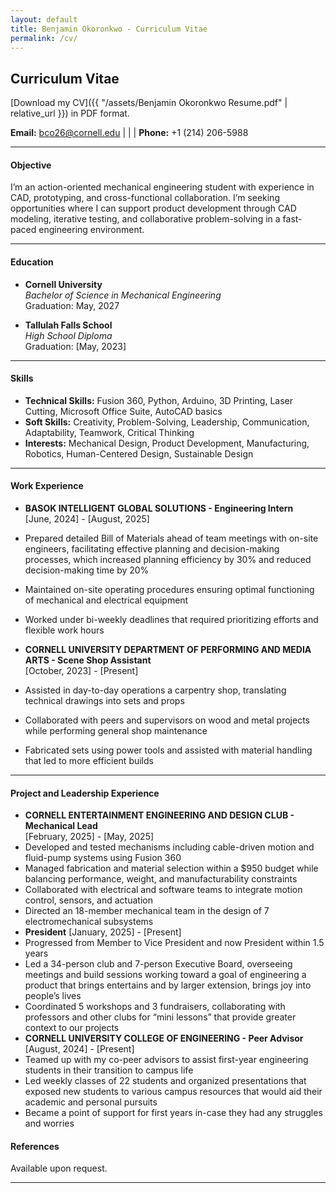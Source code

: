 ```yaml
---
layout: default
title: Benjamin Okoronkwo - Curriculum Vitae
permalink: /cv/
---
```

## Curriculum Vitae

[Download my CV]({{ "/assets/Benjamin Okoronkwo Resume.pdf" | relative_url }}) in PDF format.


**Email:** [bco26@cornell.edu](mailto:bco26@cornell.edu) | | | **Phone:** +1 (214) 206-5988

---

#### Objective
I’m an action-oriented mechanical engineering student with experience in CAD, prototyping, and cross-functional collaboration. I’m seeking opportunities where I can support product development through CAD modeling, iterative testing, and collaborative problem-solving in a fast-paced engineering environment.

---

#### Education
- **Cornell University**  
  *Bachelor of Science in Mechanical Engineering*  
 Graduation: May, 2027

- **Tallulah Falls School**  
  *High School Diploma*  
  Graduation: [May, 2023]

---

#### Skills
- **Technical Skills:** Fusion 360, Python, Arduino, 3D Printing, Laser Cutting, Microsoft Office Suite, AutoCAD basics   
- **Soft Skills:** Creativity, Problem-Solving, Leadership, Communication, Adaptability, Teamwork, Critical Thinking
- **Interests:** Mechanical Design, Product Development, Manufacturing, Robotics, Human-Centered Design, Sustainable Design

---

#### Work Experience
- **BASOK INTELLIGENT GLOBAL SOLUTIONS - Engineering Intern**  
  [June, 2024] - [August, 2025]  
 - Prepared detailed Bill of Materials ahead of team meetings with on-site engineers, facilitating effective planning and decision-making processes, which increased planning efficiency by 30% and reduced decision-making time by 20%
 - Maintained on-site operating procedures ensuring optimal functioning of mechanical and electrical equipment
 - Worked under bi-weekly deadlines that required prioritizing efforts and flexible work hours

- **CORNELL UNIVERSITY DEPARTMENT OF PERFORMING AND MEDIA ARTS - Scene Shop Assistant**  
  [October, 2023] - [Present]  
 - Assisted in day-to-day operations a carpentry shop, translating technical drawings into sets and props
 - Collaborated with peers and supervisors on wood and metal projects while performing general shop maintenance
 - Fabricated sets using power tools and assisted with material handling that led to more efficient builds
 
---

#### Project and Leadership Experience
- **CORNELL ENTERTAINMENT ENGINEERING AND DESIGN CLUB - Mechanical Lead**  
  [February, 2025] - [May, 2025]  
 - Developed and tested mechanisms including cable-driven motion and fluid-pump systems using Fusion 360
 - Managed fabrication and material selection within a $950 budget while balancing performance, weight, and manufacturability constraints
 - Collaborated with electrical and software teams to integrate motion control, sensors, and actuation
 - Directed an 18-member mechanical team in the design of 7 electromechanical subsystems
 - **President**
  [January, 2025] - [Present]
 - Progressed from Member to Vice President and now President within 1.5 years
 - Led a 34-person club and 7-person Executive Board, overseeing meetings and build sessions working toward a goal of engineering a product that brings entertains and by larger extension, brings joy into people’s lives
 - Coordinated 5 workshops and 3 fundraisers, collaborating with professors and other clubs for “mini lessons” that provide greater context to our projects
 - **CORNELL UNIVERSITY COLLEGE OF ENGINEERING - Peer Advisor**  
  [August, 2024] - [Present]  
 - Teamed up with my co-peer advisors to assist first-year engineering students in their transition to campus life
 - Led weekly classes of 22 students and organized presentations that exposed new students to various campus resources that would aid their academic and personal pursuits
 - Became a point of support for first years in-case they had any struggles and worries

#### References
Available upon request.

---
